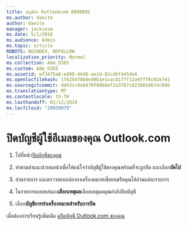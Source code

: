 ```yaml
---
title: บัญชีปิด Outlookcom 8000005
ms.author: daeite
author: daeite
manager: jackiesm
ms.date: 5/1/2018
ms.audience: Admin
ms.topic: article
ROBOTS: NOINDEX, NOFOLLOW
localization_priority: Normal
ms.collection: Adm_O365
ms.custom: Adm_O365
ms.assetid: ef3475a8-e898-44d8-ae1d-82cdbf4454e8
ms.openlocfilehash: 1f625470b8ed9b1e1cacd177f12a9fff8c82e741
ms.sourcegitcommit: dd43cc0a9470f98b8ef2a3787c823801d674c666
ms.translationtype: MT
ms.contentlocale: th-TH
ms.lasthandoff: 02/12/2019
ms.locfileid: "29939079"
---
```

# <a name="close-your-outlookcom-email-account"></a>ปิดบัญชีผู้ใช้อีเมลของคุณ Outlook.com

1. ไปที่หน้า[ปิดบัญชีของคุณ](https://go.microsoft.com/fwlink/p/?linkid=845493) 
    
2. ทำตามคำแนะนำบนหน้าเพื่อให้แน่ใจว่าบัญชีผู้ใช้ของคุณพร้อมที่จะถูกปิด และเลือก**ถัดไป** 
    
3. อ่านรายการ และตรวจสอบกล่องกาเครื่องหมายเพื่อยอมรับคุณได้อ่านแต่ละรายการ
    
4. ในรายการแบบหล่นลง**เลือกเหตุผล**เลือกเหตุผลคุณกำลังปิดบัญชี 
    
5. เลือก**บัญชีการทำเครื่องหมายสำหรับการปิด** 
    
เมื่อต้องการเรียนรู้เพิ่มเติม ดู[ปิดบัญชี Outlook.com ของคุณ](https://go.microsoft.com/fwlink/p/?linkid=873106)[](https://support.office.com/article/564b801e-2a47-4cb2-afa8-12ead3185038.aspx)
  

